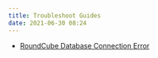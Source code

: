 ```yaml
---
title: Troubleshoot Guides
date: 2021-06-30 08:24
---
```


* [RoundCube Database Connection Error](20210630082708-roundcube-database-connection-error.md)
